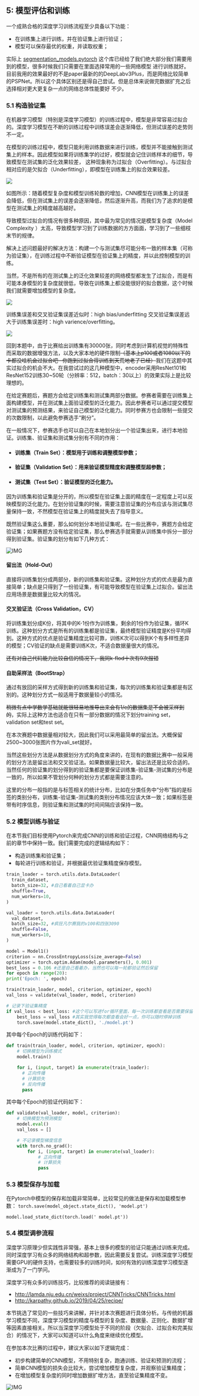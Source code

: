 ## 5: 模型评估和训练

一个成熟合格的深度学习训练流程至少具备以下功能：
- 在训练集上进行训练，并在验证集上进行验证；
- 模型可以保存最优的权重，并读取权重；

实际上 [segmentation_models.pytorch](https://smp.readthedocs.io/en/latest/models.html#id9) 这个库已经给了我们绝大部分我们需要用到的模型，很多时候我们只需要在里面选择常用的一些网络模型
进行训练就好。目前我用的效果最好的不是paper最新的的DeepLabv3Plus，而是网络比较简单的PSPNet。所以这个具体区别还是得自己尝试。但是总体来说做完数据扩充之后选择相对更大更复杂一点的网络总体性能要好
不少。

### 5.1 构造验证集

在机器学习模型（特别是深度学习模型）的训练过程中，模型是非常容易过拟合的。深度学习模型在不断的训练过程中训练误差会逐渐降低，但测试误差的走势则不一定。

在模型的训练过程中，模型只能利用训练数据来进行训练，模型并不能接触到测试集上的样本。因此模型如果将训练集学的过好，模型就会记住训练样本的细节，导致模型在测试集的泛化效果较差，
这种现象称为过拟合（Overfitting）。与过拟合相对应的是欠拟合（Underfitting），即模型在训练集上的拟合效果较差。

![](https://github.com/datawhalechina/team-learning-cv/raw/master/AerialImageSegmentation/img/loss.png)

如图所示：随着模型复杂度和模型训练轮数的增加，CNN模型在训练集上的误差会降低，但在测试集上的误差会逐渐降低，然后逐渐升高，而我们为了追求的是模型在测试集上的精度越高越好。

导致模型过拟合的情况有很多种原因，其中最为常见的情况是模型复杂度（Model Complexity ）太高，导致模型学习到了训练数据的方方面面，学习到了一些细枝末节的规律。

解决上述问题最好的解决方法：构建一个与测试集尽可能分布一致的样本集（可称为验证集），在训练过程中不断验证模型在验证集上的精度，并以此控制模型的训练。

当然，不是所有的在测试集上的泛化效果较差的网络模型都发生了过拟合，而是有可能本身模型的复杂度就很低，导致在训练集上都没能很好的拟合数据，这个时候我们就需要增加模型的复杂度。

![](https://nvsyashwanth.github.io/machinelearningmaster/assets/images/bias_variance.jpg)

训练集误差和交叉验证集误差近似时：high bias/underfitting 交叉验证集误差远大于训练集误差时：high varience/overfitting。

![](http://www.ai-start.com/ml2014/images/25597f0f88208a7e74a3ca028e971852.png)

回到本题中，由于比赛给出训练集有30000张，同时考虑到计算机视觉的特殊性而采取的数据增强方法，以及大家本地的硬件限制~~（基本上p100或者1080以下的卡都没啥机会过拟合吧···你跑到过拟合得训练到天荒地老了已经）~~我们在这题中其实过拟合的机会不大。在我尝试过的这几种模型中，encoder采用ResNet101和ResNet152训练30~50轮（分辨率：512，batch：30以上）的效果实际上是比较理想的。

在给定赛题后，赛题方会给定训练集和测试集两部分数据。参赛者需要在训练集上面构建模型，并在测试集上面验证模型的泛化能力。因此参赛者可以通过提交模型对测试集的预测结果，来验证自己模型的泛化能力。同时参赛方也会限制一些提交的次数限制，以此避免参赛选手“刷分”。

在一般情况下，参赛选手也可以自己在本地划分出一个验证集出来，进行本地验证。训练集、验证集和测试集分别有不同的作用：
- #### 训练集（Train Set）：模型用于训练和调整模型参数；
- #### 验证集（Validation Set）：用来验证模型精度和调整模型超参数；
- #### 测试集（Test Set）：验证模型的泛化能力。

因为训练集和验证集是分开的，所以模型在验证集上面的精度在一定程度上可以反映模型的泛化能力。在划分验证集的时候，需要注意验证集的分布应该与测试集尽量保持一致，不然模型在验证集上的精度就失去了指导意义。 

既然验证集这么重要，那么如何划分本地验证集呢。在一些比赛中，赛题方会给定验证集；如果赛题方没有给定验证集，那么参赛选手就需要从训练集中拆分一部分得到验证集。验证集的划分有如下几种方式：

![IMG](https://github.com/datawhalechina/team-learning-cv/raw/master/AerialImageSegmentation/img/%E9%AA%8C%E8%AF%81%E9%9B%86%E6%9E%84%E9%80%A0.png)   

#### 留出法（Hold-Out）
直接将训练集划分成两部分，新的训练集和验证集。这种划分方式的优点是最为直接简单；缺点是只得到了一份验证集，有可能导致模型在验证集上过拟合。留出法应用场景是数据量比较大的情况。 

#### 交叉验证法（Cross Validation，CV）
将训练集划分成K份，将其中的K-1份作为训练集，剩余的1份作为验证集，循环K训练。这种划分方式是所有的训练集都是验证集，最终模型验证精度是K份平均得到。这种方式的优点是验证集精度比较可靠，训练K次可以得到K个有多样性差异的模型；CV验证的缺点是需要训练K次，不适合数据量很大的情况。 

~~还有对自己代码能力比较自信的情况下，我同k-flod十次有9次报错~~

#### 自助采样法（BootStrap）
通过有放回的采样方式得到新的训练集和验证集，每次的训练集和验证集都是有区别的。这种划分方式一般适用于数据量较小的情况。

~~稍微有点中学数学基础就能很轻易地推导出来会有1/e的数据集是不会被采样到的~~，实际上这种方法也适合在只有一部分数据的情况下划分training set，validation set和test set。

在本次赛题中数据量相对较大，因此我们可以采用最简单的留出法。大概保留2500~3000张图片作为vali_set就好。   

当然这些划分方法是从数据划分方式的角度来讲的，在现有的数据比赛中一般采用的划分方法是留出法和交叉验证法。如果数据量比较大，留出法还是比较合适的。当然任何的验证集的划分得到的验证集都是要保证训练集-验证集-测试集的分布是一致的，所以如果不管划分何种的划分方式都是需要注意的。

这里的分布一般指的是与标签相关的统计分布，比如在分类任务中“分布”指的是标签的类别分布，训练集-验证集-测试集的类别分布情况应该大体一致；如果标签是带有时序信息，则验证集和测试集的时间间隔应该保持一致。

### 5.2 模型训练与验证
在本节我们目标使用Pytorch来完成CNN的训练和验证过程，CNN网络结构与之前的章节中保持一致。我们需要完成的逻辑结构如下：   
- 构造训练集和验证集；
- 每轮进行训练和验证，并根据最优验证集精度保存模型。 

```python
train_loader = torch.utils.data.DataLoader(
  train_dataset,
  batch_size=32, #自己看着自己显卡办
  shuffle=True, 
  num_workers=10, 
)

val_loader = torch.utils.data.DataLoader(
  val_dataset,
  batch_size=32, #疯狂凡尔赛我的v100和四张3090
  shuffle=False, 
  num_workers=10, 
)

model = Model1()
criterion = nn.CrossEntropyLoss(size_average=False)
optimizer = torch.optim.Adam(model.parameters(), 0.001)
best_loss = 0.106 #还是自己看着办，当然也可以每一轮都验证然后保留
for epoch in range(20):
print('Epoch: ', epoch)

train(train_loader, model, criterion, optimizer, epoch)
val_loss = validate(val_loader, model, criterion)

# 记录下验证集精度
if val_loss < best_loss: #这个可以写进for循环里面，每一次训练都查看是否需要保留
    best_loss = val_loss #其实我觉得每次都查看会好一点，你可以随时停掉训练
    torch.save(model.state_dict(), './model.pt')
```

其中每个Epoch的训练代码如下： 
```python
def train(train_loader, model, criterion, optimizer, epoch):
    # 切换模型为训练模式
    model.train()

    for i, (input, target) in enumerate(train_loader):
      # 正向传播
      # 计算损失
      # 反向传播
      pass
```

其中每个Epoch的验证代码如下：
```python 
def validate(val_loader, model, criterion):
    # 切换模型为预测模型
    model.eval()
    val_loss = []

    # 不记录模型梯度信息
    with torch.no_grad():
        for i, (input, target) in enumerate(val_loader):
            # 正向传播
            # 计算损失
            pass
```

### 5.3 模型保存与加载
在Pytorch中模型的保存和加载非常简单，比较常见的做法是保存和加载模型参数： 
``` torch.save(model_object.state_dict(), 'model.pt') ``` 

```model.load_state_dict(torch.load(' model.pt')) ``` 

### 5.4 模型调参流程 
深度学习原理少但实践性非常强，基本上很多的模型的验证只能通过训练来完成。同时深度学习有众多的网络结构和超参数，因此需要反复尝试。训练深度学习模型需要GPU的硬件支持，也需要较多的训练时间，如何有效的训练深度学习模型逐渐成为了一门学问。

深度学习有众多的训练技巧，比较推荐的阅读链接有：   
- http://lamda.nju.edu.cn/weixs/project/CNNTricks/CNNTricks.html
- http://karpathy.github.io/2019/04/25/recipe/

本节挑选了常见的一些技巧来讲解，并针对本次赛题进行具体分析。与传统的机器学习模型不同，深度学习模型的精度与模型的复杂度、数据量、正则化、数据扩增等因素直接相关。所以当深度学习模型处于不同的阶段（欠拟合、过拟合和完美拟合）的情况下，大家可以知道可以什么角度来继续优化模型。

在参加本次比赛的过程中，建议大家以如下逻辑完成：  

- 初步构建简单的CNN模型，不用特别复杂，跑通训练、验证和预测的流程；
- 简单CNN模型的损失会比较大，尝试增加模型复杂度，并观察验证集精度； 
- 在增加模型复杂度的同时增加数据扩增方法，直至验证集精度不变。

![IMG](https://github.com/datawhalechina/team-learning-cv/blob/master/AerialImageSegmentation/img/%E8%B0%83%E5%8F%82%E6%B5%81%E7%A8%8B.png)

